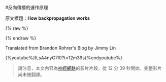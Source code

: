 #反向傳播的運作原理

原文標題：**How backpropagation works**

{% raw %}

<script src="../js/chinese_convert.js"></script>
<script>

translateInitilization()

</script>

<a id="translateLink">

</a>

{% endraw %}

Translated from Brandon Rohrer's Blog by Jimmy Lin

{%youtube%}ILsA4nyG7I0?t=12m39s{%endyoutube%}

> 請注意，本文內容為[神經網路](../how_machine_learning_works/how_neural_networks_work.md)的影片片段，從 12 分 39 秒開始。完整影片尚未被翻譯。